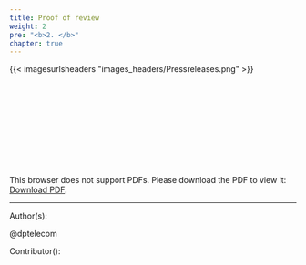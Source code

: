 ```yaml
---
title: Proof of review
weight: 2
pre: "<b>2. </b>"
chapter: true
---
```

{{< imagesurlsheaders "images_headers/Pressreleases.png"  >}}


<object data="/images/cloud/Pirl-v1.pdf" type="application/pdf" width="1400px" height="1400px">
    <embed src="/images/cloud/Pirl-v1.pdf">
        <p>This browser does not support PDFs. Please download the PDF to view it: <a href="http://yoursite.com/the.pdf">Download PDF</a>.</p>
    </embed>
</object>






---
Author(s):  


@dptelecom

Contributor():
